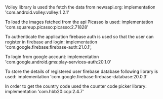   
Volley library is used the fetch the data from newsapi.org:
implementation 'com.android.volley:volley:1.2.1'

To load the images fetched from the api Picasso is used:
implementation 'com.squareup.picasso:picasso:2.71828'
  
To authenticate the application firebase auth is used so that the user can register in firebase and login:
implementation 'com.google.firebase:firebase-auth:21.0.1',

To login from google account:
implementation 'com.google.android.gms:play-services-auth:20.1.0'

To store the details of registered user firebase database following library is used:
implementation 'com.google.firebase:firebase-database:20.0.3'

In order to get the country code used the counter code picker library:
implementation 'com.hbb20:ccp:2.4.7'

    
  
